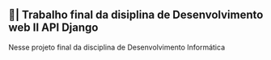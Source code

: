 ## 📑| Trabalho final da disiplina de Desenvolvimento web II API Django

  Nesse projeto final da disciplina de Desenvolvimento Informática 
